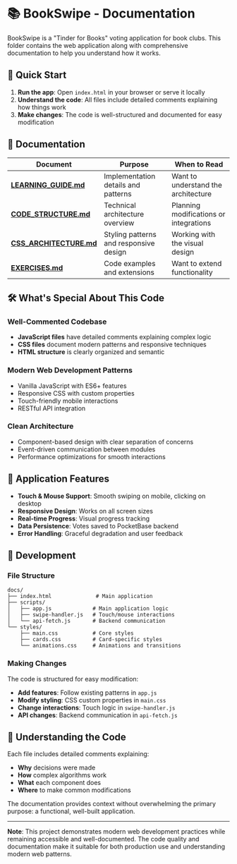 # 📚 BookSwipe - Documentation

BookSwipe is a "Tinder for Books" voting application for book clubs. This folder contains the web application along with comprehensive documentation to help you understand how it works.

## 🚀 Quick Start

1. **Run the app**: Open `index.html` in your browser or serve it locally
2. **Understand the code**: All files include detailed comments explaining how things work
3. **Make changes**: The code is well-structured and documented for easy modification

## 📖 Documentation

| Document                                       | Purpose                                | When to Read                           |
| ---------------------------------------------- | -------------------------------------- | -------------------------------------- |
| **[LEARNING_GUIDE.md](LEARNING_GUIDE.md)**     | Implementation details and patterns    | Want to understand the architecture    |
| **[CODE_STRUCTURE.md](CODE_STRUCTURE.md)**     | Technical architecture overview        | Planning modifications or integrations |
| **[CSS_ARCHITECTURE.md](CSS_ARCHITECTURE.md)** | Styling patterns and responsive design | Working with the visual design         |
| **[EXERCISES.md](EXERCISES.md)**               | Code examples and extensions           | Want to extend functionality           |

## 🛠️ What's Special About This Code

### Well-Commented Codebase

- **JavaScript files** have detailed comments explaining complex logic
- **CSS files** document modern patterns and responsive techniques
- **HTML structure** is clearly organized and semantic

### Modern Web Development Patterns

- Vanilla JavaScript with ES6+ features
- Responsive CSS with custom properties
- Touch-friendly mobile interactions
- RESTful API integration

### Clean Architecture

- Component-based design with clear separation of concerns
- Event-driven communication between modules
- Performance optimizations for smooth interactions

## 📱 Application Features

- **Touch & Mouse Support**: Smooth swiping on mobile, clicking on desktop
- **Responsive Design**: Works on all screen sizes
- **Real-time Progress**: Visual progress tracking
- **Data Persistence**: Votes saved to PocketBase backend
- **Error Handling**: Graceful degradation and user feedback

## 🔧 Development

### File Structure

```
docs/
├── index.html              # Main application
├── scripts/
│   ├── app.js             # Main application logic
│   ├── swipe-handler.js   # Touch/mouse interactions
│   └── api-fetch.js       # Backend communication
└── styles/
    ├── main.css           # Core styles
    ├── cards.css          # Card-specific styles
    └── animations.css     # Animations and transitions
```

### Making Changes

The code is structured for easy modification:

- **Add features**: Follow existing patterns in `app.js`
- **Modify styling**: CSS custom properties in `main.css`
- **Change interactions**: Touch logic in `swipe-handler.js`
- **API changes**: Backend communication in `api-fetch.js`

## 🎯 Understanding the Code

Each file includes detailed comments explaining:

- **Why** decisions were made
- **How** complex algorithms work
- **What** each component does
- **Where** to make common modifications

The documentation provides context without overwhelming the primary purpose: a functional, well-built application.

---

**Note**: This project demonstrates modern web development practices while remaining accessible and well-documented. The code quality and documentation make it suitable for both production use and understanding modern web patterns.
